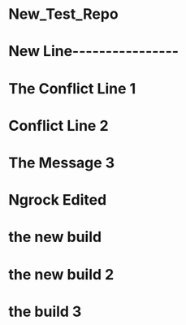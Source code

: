 # New_Test_Repo
# New Line----------------
# The Conflict Line 1
# Conflict Line 2
# The Message 3
# Ngrock Edited
# the new build
# the new build 2
# the build 3

